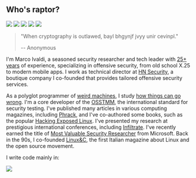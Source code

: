 ## Who's raptor?
[![](https://img.shields.io/github/stars/0xdea?style=flat&color=yellow)]([https://opensource-heroes.com/u/0xdea](https://star-history.com/#0xdea/frida-scripts&0xdea/tactical-exploitation&0xdea/semgrep-rules&0xdea/exploits&0xdea/ghidra-scripts&0xdea/blindsight&Date))
[![](https://user-badge.committers.top/italy/0xdea.svg?kill_cache=1)](https://user-badge.committers.top/italy/0xdea)
[![](https://img.shields.io/github/followers/0xdea?style=flat&color=red)](https://github.com/gayanvoice/top-github-users/blob/main/markdown/followers/italy.md)
[![](https://img.shields.io/badge/twitter-%400xdea-blue.svg)](https://twitter.com/0xdea)
[![](https://img.shields.io/badge/mastodon-%40raptor-purple.svg)](https://infosec.exchange/@raptor)

> "When cryptography is outlawed, bayl bhgynjf jvyy unir cevinpl."
>
> -- Anonymous 

I'm Marco Ivaldi, a seasoned security researcher and tech leader with [25+ years](https://packetstormsecurity.com/files/author/191/) of experience, specializing in offensive security, from old school X.25 to modern mobile apps. I work as technical director at [HN Security](https://security.humanativaspa.it/), a boutique company I co-founded that provides tailored offensive security services. 

As a polyglot programmer of [weird machines](https://www.exploit-db.com/?author=315), I study [how things can go wrong](https://how.complexsystems.fail/). I'm a core developer of the [OSSTMM](http://www.osstmm.org/), the international standard for security testing. I've published many articles in various computing magazines, including [Phrack](http://phrack.org/issues/70/13.html#article), and I've co-authored some books, such as the popular [Hacking Exposed Linux](https://www.amazon.com/Hacking-Exposed-Linux/dp/0072262575). I've presented my research at prestigious international conferences, including [Infiltrate](https://web.archive.org/web/20230601160755/https://infiltratecon.com/). I've recently earned the title of [Most Valuable Security Researcher](https://www.credly.com/users/raptor) from Microsoft. Back in the 90s, I co-founded [Linux&C](https://0xdeadbeef.info/stuff/lc0.jpg), the first Italian magazine about Linux and the open source movement.

I write code mainly in:  

![](https://github-readme-stats.vercel.app/api/top-langs/?username=0xdea&layout=compact&theme=transparent&text_color=9198a1&hide_title=true&langs_count=10&hide=html)
